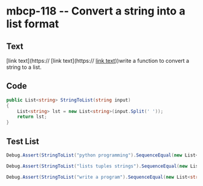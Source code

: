 # mbcp-118 -- Convert a string into a list format

## Text

[link text](https:// [link text](https:// [link text](https://)))write a function to convert a string to a list.

## Code

```csharp
public List<string> StringToList(string input) 
{ 
    List<string> lst = new List<string>(input.Split(' ')); 
    return lst; 
}
```

## Test List

```csharp
Debug.Assert(StringToList("python programming").SequenceEqual(new List<string> { "python", "programming" }));
```

```csharp
Debug.Assert(StringToList("lists tuples strings").SequenceEqual(new List<string> { "lists", "tuples", "strings" }));
```

```csharp
Debug.Assert(StringToList("write a program").SequenceEqual(new List<string> { "write", "a", "program" }));
```
